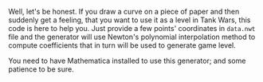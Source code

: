 Well, let's be honest. If you draw a curve on a piece of paper and then suddenly get a feeling, that you want to use it as a level in Tank Wars, this code is here to help you. Just provide a few points' coordinates in `data.nwt` file and the generator will use Newton's polynomial interpolation method to compute coefficients that in turn will be used to generate game level.

You need to have Mathematica installed to use this generator; and some patience to be sure.
